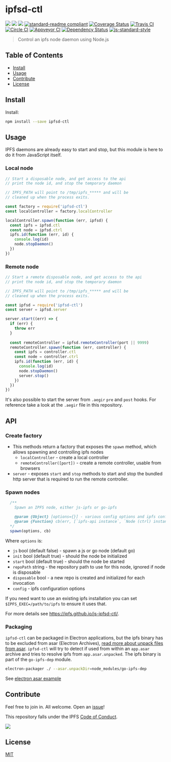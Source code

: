 # ipfsd-ctl

[![](https://img.shields.io/badge/made%20by-Protocol%20Labs-blue.svg?style=flat-square)](http://ipn.io)
[![](https://img.shields.io/badge/project-IPFS-blue.svg?style=flat-square)](http://ipfs.io/)
[![](https://img.shields.io/badge/freenode-%23ipfs-blue.svg?style=flat-square)](http://webchat.freenode.net/?channels=%23ipfs)
[![standard-readme compliant](https://img.shields.io/badge/standard--readme-OK-green.svg?style=flat-square)](https://github.com/RichardLitt/standard-readme)
[![Coverage Status](https://coveralls.io/repos/github/ipfs/js-ipfsd-ctl/badge.svg?branch=master)](https://coveralls.io/github/ipfs/js-ipfsd-ctl?branch=master)
[![Travis CI](https://travis-ci.org/ipfs/js-ipfsd-ctl.svg?branch=master)](https://travis-ci.org/ipfs/js-ipfsd-ctl)
[![Circle CI](https://circleci.com/gh/ipfs/js-ipfsd-ctl.svg?style=svg)](https://circleci.com/gh/ipfs/js-ipfsd-ctl)
[![Appveyor CI](https://ci.appveyor.com/api/projects/status/4p9r12ch0jtthnha?svg=true)](https://ci.appveyor.com/project/wubalubadubdub/js-ipfsd-ctl-a9ywu)
[![Dependency Status](https://david-dm.org/ipfs/js-ipfsd-ctl.svg?style=flat-square)](https://david-dm.org/ipfs/js-ipfsd-ctl) [![js-standard-style](https://img.shields.io/badge/code%20style-standard-brightgreen.svg?style=flat-square)](https://github.com/feross/standard)

> Control an ipfs node daemon using Node.js

## Table of Contents

- [Install](#install)
- [Usage](#usage)
- [Contribute](#contribute)
- [License](#license)

## Install

Install:
```sh
npm install --save ipfsd-ctl
```

## Usage

IPFS daemons are already easy to start and stop, but this module is here to do it from JavaScript itself.

### Local node

```js
// Start a disposable node, and get access to the api
// print the node id, and stop the temporary daemon

// IPFS_PATH will point to /tmp/ipfs_***** and will be
// cleaned up when the process exits.

const factory = require('ipfsd-ctl')
const localController = factory.localController

localController.spawn(function (err, ipfsd) {
  const ipfs = ipfsd.ctl
  const node = ipfsd.ctrl
  ipfs.id(function (err, id) {
    console.log(id)
    node.stopDaemon()
  })
})
```

### Remote node

```js
// Start a remote disposable node, and get access to the api
// print the node id, and stop the temporary daemon

// IPFS_PATH will point to /tmp/ipfs_***** and will be
// cleaned up when the process exits.

const ipfsd = require('ipfsd-ctl')
const server = ipfsd.server

server.start((err) => {
  if (err) {
    throw err
  }
  
  const remoteController = ipfsd.remoteController(port || 9999)
  remoteController.spawn(function (err, controller) {
    const ipfs = controller.ctl
    const node = controller.ctrl
    ipfs.id(function (err, id) {
      console.log(id)
      node.stopDaemon()
      server.stop()
    })
  })  
})
```

It's also possible to start the server from `.aegir` `pre` and `post` hooks. For reference take a look at the `.aegir` file in this repository.


## API

### Create factory

- This methods return a factory that exposes the `spawn` method, which allows spawning and controlling ipfs nodes
  - `localController` - create a local controller
  - `remoteController([port])` - create a remote controller, usable from browsers
- `server` - exposes `start` and `stop` methods to start and stop the bundled http server that is required to run the remote controller.

### Spawn nodes

```js
  /**
    Spawn an IPFS node, either js-ipfs or go-ipfs

    @param {Object} [options={}] - various config options and ipfs config parameters (see valid options below)
    @param {Function} cb(err, [`ipfs-api instance`, `Node (ctrl) instance`]) - a callback that receives an array with an `ipfs-instance` attached to the node and a `Node`
  */
  spawn(options, cb)
```

Where `options` is:

- `js` bool (default false) - spawn a js or go node (default go)
- `init` bool (default true) - should the node be initialized
- `start` bool (default true) - should the node be started
- `repoPath` string - the repository path to use for this node, ignored if node is disposable
- `disposable` bool - a new repo is created and initialized for each invocation
- `config` - ipfs configuration options


If you need want to use an existing ipfs installation you can set `$IPFS_EXEC=/path/to/ipfs` to ensure it uses that.

For more details see https://ipfs.github.io/js-ipfsd-ctl/.

### Packaging

`ipfsd-ctl` can be packaged in Electron applications, but the ipfs binary
has to be excluded from asar (Electron Archives),
[read more about unpack files from asar](https://electron.atom.io/docs/tutorial/application-packaging/#adding-unpacked-files-in-asar-archive).
`ipfsd-ctl` will try to detect if used from within an `app.asar` archive
and tries to resolve ipfs from `app.asar.unpacked`. The ipfs binary is part of
the `go-ipfs-dep` module.

```bash
electron-packager ./ --asar.unpackDir=node_modules/go-ipfs-dep
```

See [electron asar example](https://github.com/ipfs/js-ipfsd-ctl/tree/master/examples/electron-asar/)

## Contribute

Feel free to join in. All welcome. Open an [issue](https://github.com/ipfs/js-ipfsd-ctl/issues)!

This repository falls under the IPFS [Code of Conduct](https://github.com/ipfs/community/blob/master/code-of-conduct.md).

[![](https://cdn.rawgit.com/jbenet/contribute-ipfs-gif/master/img/contribute.gif)](https://github.com/ipfs/community/blob/master/contributing.md)

## License

[MIT](LICENSE)
